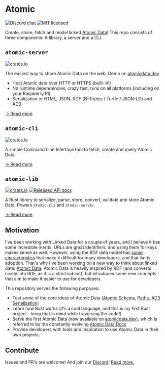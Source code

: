 # Atomic

[![Discord chat][discord-badge]][discord-url]
[![MIT licensed](https://img.shields.io/badge/license-MIT-blue.svg)](./LICENSE)

Create, share, fetch and model linked [Atomic Data](https://docs.atomicdata.dev)!
This repo consists of three components: A library, a server and a CLI.

## `atomic-server`

[![crates.io](https://meritbadge.herokuapp.com/atomic-server)](https://crates.io/crates/atomic-server)

The easiest way to share Atomic Data on the web. Demo on [atomicdata.dev](https://atomicdata.dev)

- Host Atomic data over HTTP or HTTPS (built-in!)
- No runtime dependencies, crazy fast, runs on all platforms (including on your Raspberry Pi)
- Serialization to HTML, JSON, RDF (N-Triples / Turtle / JSON-LD) and AD3

[→ Read more](server/README.md)

## `atomic-cli`

[![crates.io](https://meritbadge.herokuapp.com/atomic-cli)](https://crates.io/crates/atomic-cli)

A simple Command Line Interface tool to fetch, create and query Atomic Data.

[→ Read more](cli/README.md)

## `atomic-lib`

[![crates.io](https://meritbadge.herokuapp.com/atomic_lib)](https://crates.io/crates/atomic_lib)
[![Released API docs](https://docs.rs/atomic_lib/badge.svg)](https://docs.rs/atomic_lib)

A Rust library to serialize, parse, store, convert, validate and store Atomic Data.
Powers `atomic-cli` and `atomic-server`.

[→ Read more](lib/README.md)

## Motivation

I've been working with Linked Data for a couple of years, and I believe it has some incredible merits.
URLs are great identifiers, and using them for keys makes sense as well.
However, using the RDF data model has [some characteristics](https://docs.atomicdata.dev/interoperability/rdf.html) that make it difficult for many developers, and that limits adoption.
That's why I've been working on a new way to think about linked data: [Atomic Data](https://docs.atomicdata.dev/).
Atomic Data is heavily inspired by RDF (and converts nicely into RDF, as it is a strict subset), but introduces some new concepts that aim to make it easier to use for developers.

This repository serves the following purposes:

- Test some of the core ideas of Atomic Data ([Atomic Schema](https://docs.atomicdata.dev/schema/intro.html), [Paths](https://docs.atomicdata.dev/core/paths.html), [AD3 Serialization](https://docs.atomicdata.dev/core/serialization.html))
- Learn how Rust works (it's a cool language, and this is my first Rust project - keep that in mind while traversing the code!)
- Serve the first Atomic Data (now available on [atomicdata.dev](https://atomicdata.dev)), which is referred to by the constantly evolving [Atomic Data Docs](https://docs.atomicdata.dev/)
- Provide developers with tools and inspiration to use Atomic Data in their own projects.

## Contribute

Issues and PR's are welcome!
And join our [Discord][discord-url]!
[Read more.](CONTRIBUTE.md)

[discord-badge]: https://img.shields.io/discord/723588174747533393.svg?logo=discord
[discord-url]: https://discord.gg/a72Rv2P
